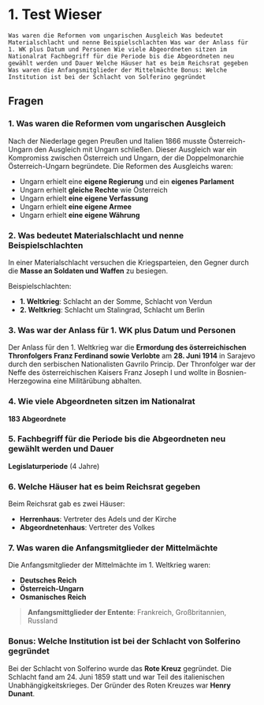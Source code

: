 # 1. Test Wieser

`
Was waren die Reformen vom ungarischen Ausgleich
Was bedeutet Materialschlacht und nenne Beispielschlachten
Was war der Anlass für 1. WK plus Datum und Personen
Wie viele Abgeordneten sitzen im Nationalrat
Fachbegriff für die Periode bis die Abgeordneten neu gewählt werden und Dauer
Welche Häuser hat es beim Reichsrat gegeben
Was waren die Anfangsmitglieder der Mittelmächte
Bonus: Welche Institution ist bei der Schlacht von Solferino gegründet
`

## Fragen

### 1. Was waren die Reformen vom ungarischen Ausgleich

Nach der Niederlage gegen Preußen und Italien 1866 musste Österreich-Ungarn den Ausgleich mit Ungarn schließen. Dieser Ausgleich war ein Kompromiss zwischen Österreich und Ungarn, der die Doppelmonarchie Österreich-Ungarn begründete. Die Reformen des Ausgleichs waren:

- Ungarn erhielt eine **eigene Regierung** und ein **eigenes Parlament**
- Ungarn erhielt **gleiche Rechte** wie Österreich
- Ungarn erhielt **eine eigene Verfassung**
- Ungarn erhielt **eine eigene Armee**
- Ungarn erhielt **eine eigene Währung**

### 2. Was bedeutet Materialschlacht und nenne Beispielschlachten

In einer Materialschlacht versuchen die Kriegsparteien, den Gegner durch die **Masse an Soldaten und Waffen** zu besiegen.

Beispielschlachten:

- **1. Weltkrieg**: Schlacht an der Somme, Schlacht von Verdun
- **2. Weltkrieg**: Schlacht um Stalingrad, Schlacht um Berlin

### 3. Was war der Anlass für 1. WK plus Datum und Personen

Der Anlass für den 1. Weltkrieg war die **Ermordung des österreichischen Thronfolgers Franz Ferdinand sowie Verlobte** am **28. Juni 1914** in Sarajevo durch den serbischen Nationalisten Gavrilo Princip. Der Thronfolger war der Neffe des österreichischen Kaisers Franz Joseph I und wollte in Bosnien-Herzegowina eine Militärübung abhalten.

### 4. Wie viele Abgeordneten sitzen im Nationalrat

**183 Abgeordnete**

### 5. Fachbegriff für die Periode bis die Abgeordneten neu gewählt werden und Dauer

**Legislaturperiode** (4 Jahre)

### 6. Welche Häuser hat es beim Reichsrat gegeben

Beim Reichsrat gab es zwei Häuser:

- **Herrenhaus**: Vertreter des Adels und der Kirche
- **Abgeordnetenhaus**: Vertreter des Volkes

### 7. Was waren die Anfangsmitglieder der Mittelmächte

Die Anfangsmitglieder der Mittelmächte im 1. Weltkrieg waren:

- **Deutsches Reich**
- **Österreich-Ungarn**
- **Osmanisches Reich**

> **Anfangsmittglieder der Entente**: Frankreich, Großbritannien, Russland

### Bonus: Welche Institution ist bei der Schlacht von Solferino gegründet

Bei der Schlacht von Solferino wurde das **Rote Kreuz** gegründet. Die Schlacht fand am 24. Juni 1859 statt und war Teil des italienischen Unabhängigkeitskrieges. Der Gründer des Roten Kreuzes war **Henry Dunant**.
